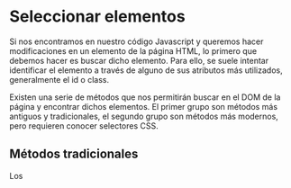 # Seleccionar elementos

Si nos encontramos en nuestro código Javascript y queremos hacer modificaciones en un elemento de la página HTML, lo primero que debemos hacer es buscar dicho elemento. Para ello, se suele intentar identificar el elemento a través de alguno de sus atributos más utilizados, generalmente el id o class.

Existen una serie de métodos que nos permitirán buscar en el DOM de la página y encontrar dichos elementos. El primer grupo son métodos más antiguos y tradicionales, el segundo grupo son métodos más modernos, pero requieren conocer selectores CSS.

## Métodos tradicionales

Los 
